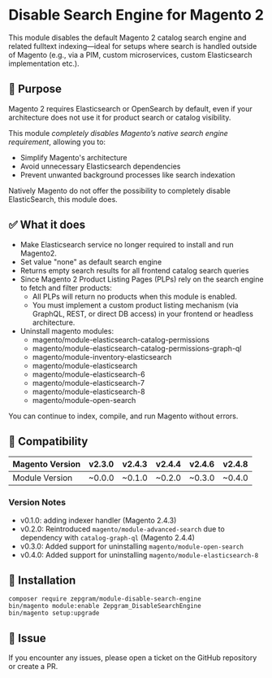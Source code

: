 # Disable Search Engine for Magento 2

This module disables the default Magento 2 catalog search engine and related fulltext indexing—ideal for setups where search is handled outside of Magento (e.g., via a PIM, custom microservices, custom Elasticsearch implementation etc.).

## 🧭 Purpose

Magento 2 requires Elasticsearch or OpenSearch by default, even if your architecture does not use it for product search or catalog visibility.

This module *completely disables Magento’s native search engine requirement*, allowing you to:
- Simplify Magento's architecture
- Avoid unnecessary Elasticsearch dependencies
- Prevent unwanted background processes like search indexation

Natively Magento do not offer the possibility to completely disable ElasticSearch, this module does.

## ✅ What it does

- Make Elasticsearch service no longer required to install and run Magento2.
- Set value "none" as default search engine
- Returns empty search results for all frontend catalog search queries
- Since Magento 2 Product Listing Pages (PLPs) rely on the search engine to fetch and filter products:
    - All PLPs will return no products when this module is enabled.
    - You must implement a custom product listing mechanism (via GraphQL, REST, or direct DB access) in your frontend or headless architecture.
- Uninstall magento modules:
    - magento/module-elasticsearch-catalog-permissions
    - magento/module-elasticsearch-catalog-permissions-graph-ql
    - magento/module-inventory-elasticsearch
    - magento/module-elasticsearch
    - magento/module-elasticsearch-6
    - magento/module-elasticsearch-7
    - magento/module-elasticsearch-8
    - magento/module-open-search

You can continue to index, compile, and run Magento without errors.

## 🧩 Compatibility

| Magento Version | v2.3.0 | v2.4.3 | v2.4.4 | v2.4.6 | v2.4.8
|-----------------|--------|--------|--------|--------|--------
| Module Version  | ~0.0.0 | ~0.1.0 | ~0.2.0 | ~0.3.0 | ~0.4.0

### Version Notes
- v0.1.0: adding indexer handler (Magento 2.4.3)
- v0.2.0: Reintroduced `magento/module-advanced-search` due to dependency with `catalog-graph-ql` (Magento 2.4.4)
- v0.3.0: Added support for uninstalling `magento/module-open-search`
- v0.4.0: Added support for uninstalling `magento/module-elasticsearch-8`

## 🚀 Installation
```
composer require zepgram/module-disable-search-engine
bin/magento module:enable Zepgram_DisableSearchEngine
bin/magento setup:upgrade
```

## 🐞 Issue

If you encounter any issues, please open a ticket on the GitHub repository or create a PR. 

